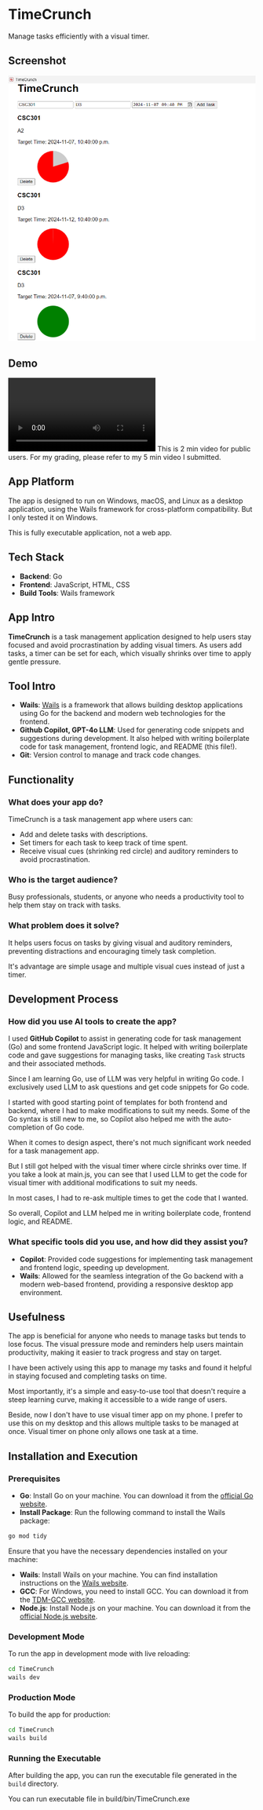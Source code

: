 # TimeCrunch
Manage tasks efficiently with a visual timer.

## Screenshot
![Image](Example.png)

## Demo
![Demo Video](Demo.mp4)
This is 2 min video for public users.
For my grading, please refer to my 5 min video I submitted.

## App Platform
The app is designed to run on Windows, macOS, and Linux as a desktop application, using the Wails framework for cross-platform compatibility.
But I only tested it on Windows.

This is fully executable application, not a web app.

## Tech Stack
- **Backend**: Go
- **Frontend**: JavaScript, HTML, CSS
- **Build Tools**: Wails framework

## App Intro
**TimeCrunch** is a task management application designed to help users stay focused and avoid procrastination by adding visual timers. As users add tasks, a timer can be set for each, which visually shrinks over time to apply gentle pressure.

## Tool Intro
- **Wails**: [Wails](https://wails.io) is a framework that allows building desktop applications using Go for the backend and modern web technologies for the frontend.
- **Github Copilot, GPT-4o LLM**: Used for generating code snippets and suggestions during development. It also helped with writing boilerplate code for task management, frontend logic, and README (this file!).
- **Git**: Version control to manage and track code changes.

## Functionality
### What does your app do?
TimeCrunch is a task management app where users can:
- Add and delete tasks with descriptions.
- Set timers for each task to keep track of time spent.
- Receive visual cues (shrinking red circle) and auditory reminders to avoid procrastination.

### Who is the target audience?
Busy professionals, students, or anyone who needs a productivity tool to help them stay on track with tasks.

### What problem does it solve?
It helps users focus on tasks by giving visual and auditory reminders, preventing distractions and encouraging timely task completion.

It's advantage are simple usage and multiple visual cues instead of just a timer.

## Development Process
### How did you use AI tools to create the app?
I used **GitHub Copilot** to assist in generating code for task management (Go) and some frontend JavaScript logic. It helped with writing boilerplate code and gave suggestions for managing tasks, like creating `Task` structs and their associated methods.

Since I am learning Go, use of LLM was very helpful in writing Go code.
I exclusively used LLM to ask questions and get code snippets for Go code.

I started with good starting point of templates for both frontend and backend, where I had to make modifications to suit my needs.
Some of the Go syntax is still new to me, so Copilot also helped me with the auto-completion of Go code.

When it comes to design aspect, there's not much significant work needed for a task management app.

But I still got helped with the visual timer where circle shrinks over time.
If you take a look at main.js, you can see that I used LLM to get the code for visual timer with additional modifications to suit my needs.

In most cases, I had to re-ask multiple times to get the code that I wanted.

So overall, Copilot and LLM helped me in writing boilerplate code, frontend logic, and README.

### What specific tools did you use, and how did they assist you?
- **Copilot**: Provided code suggestions for implementing task management and frontend logic, speeding up development.
- **Wails**: Allowed for the seamless integration of the Go backend with a modern web-based frontend, providing a responsive desktop app environment.

## Usefulness
The app is beneficial for anyone who needs to manage tasks but tends to lose focus. The visual pressure mode and reminders help users maintain productivity, making it easier to track progress and stay on target.

I have been actively using this app to manage my tasks and found it helpful in staying focused and completing tasks on time.

Most importantly, it's a simple and easy-to-use tool that doesn't require a steep learning curve, making it accessible to a wide range of users.

Beside, now I don't have to use visual timer app on my phone. I prefer to use this on my desktop and this allows multiple tasks to be managed at once. Visual timer on phone only allows one task at a time.

## Installation and Execution

### Prerequisites
- **Go**: Install Go on your machine. You can download it from the [official Go website](https://golang.org/dl/).
- **Install Package**: Run the following command to install the Wails package:
```bash
go mod tidy
```
Ensure that you have the necessary dependencies installed on your machine:
- **Wails**: Install Wails on your machine. You can find installation instructions on the [Wails website](https://wails.io/docs/gettingstarted/installation).
- **GCC**: For Windows, you need to install GCC. You can download it from the [TDM-GCC website](https://jmeubank.github.io/tdm-gcc/).
- **Node.js**: Install Node.js on your machine. You can download it from the [official Node.js website](https://nodejs.org/).

### Development Mode
To run the app in development mode with live reloading:
```bash
cd TimeCrunch
wails dev
```

### Production Mode
To build the app for production:
```bash
cd TimeCrunch
wails build
```

### Running the Executable
After building the app, you can run the executable file generated in the `build` directory.

You can run executable file in build/bin/TimeCrunch.exe